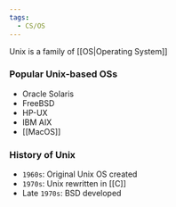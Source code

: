 ```yaml
---
tags:
  - CS/OS
---
```


Unix is a family of [[OS|Operating System]]

### Popular Unix-based OSs
- Oracle Solaris
- FreeBSD
- HP-UX
- IBM AIX
- [[MacOS]]

### History of Unix
- `1960s`: Original Unix OS created
- `1970s`: Unix rewritten in [[C]]
- Late `1970s`: BSD developed